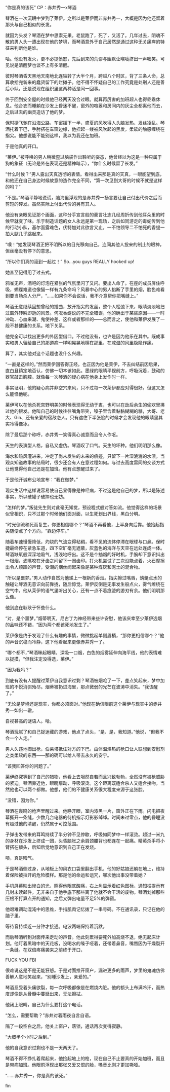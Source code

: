 “你是真的该死”
CP：赤井秀一x琴酒



琴酒在一次沉眠中梦到了莱伊。之所以是莱伊而非赤井秀一，大概是因为他还留着那头与自己相似的长发。

就因为头发？琴酒在梦中思索无果。老鼠跑了，死了，又活了。几年过去，阴魂不散的男人头一遭出现在他的梦境，而琴酒意外于自己居然是通过这种无关痛痒的特征来判断他是谁。

哈。他没有发火，更不必提愤怒，先后到来的荒谬与幽默让喉咙挤出一声嗤笑。可见说是清醒梦也谈不上有多清醒。

彼时琴酒昏天黑地天南地北连轴转了大半个月，跨越八个时区，背了三条人命，总算收拾完新来的蠢货留下的烂摊子。他不得不怀疑自己的工作究竟是处刑人还是善后小队，还是说现在组织里这两种活是同一回事。

终于回到安全屋的时候他已经两天没合过眼。就算再厉害的加班超人也得乖乖休息。他合衣而睡躺在沙发上昏迷不醒，窗外的喧嚣和房间内的灰尘全都离他而去，之后过去的幽灵造访了他的梦。

保时捷飞驰在沿海公路，车窗摇下一半，盛夏的风吹得人头脑发热、发丝凌乱。琴酒托着下巴，手肘搭在车窗边缘，他捏起一缕被风吹起的黑发，柔软的触感缠绕在指尖。他想说能不能别这样，我以为我还在加班。

于是他真的开口。

“莱伊。”被呼唤的男人稍微歪过脑袋作出聆听的姿态，他曾经以为这是一种只属于狗的象征（无论是外在表现还是精神暗示），“你什么时候留了长发。”

“什么时候？”男人露出天真透彻的表情。看得出来那是真的天真，一眼能望到底，和他还在自己身边时候故意的造作完全不同，“第一次见到大哥的时候不就是这样的吗？”

“不是。”琴酒平静地说谎，脑海里浮现的是赤井秀一扬言要让自己付出代价之后而剪短的碎发。虽然实际上付出代价的另有其人。

他没有亲眼见证那个画面，这种分手宣言般的豪言壮志几经周折传到他耳朵里的时候早就变了味。乐于制造话题的女人永远是第一现场，之后如同游走的毒蛇传到他的行动小队，基尔面露难色，伏特加对此欲言又止，一不怕领导二不怕死的香缇一拍大腿几乎跳起来。

“噢！”她发现琴酒正把不明所以的目光移向自己，连同其他人投来的制止的眼神，但丝毫没有停下的意思。

“所以你们真的滚到一起过！”
So...you guys REALLY hooked up!

她甚至记得用了过去式。

鸦雀无声，酒吧的灯泡在紧张的气氛里闪了又闪。要出人命了。在座的成员屏住呼吸，蝴蝶难道也像猫一样有九条命吗？风暴中心的男人掐断了手里的烟，脸色难看到要当场杀人分尸，“……如果你不会说话，我不介意帮你把嘴缝上。”


琴酒无意继续回想曾经的插曲，放开指尖的发丝，整个人松弛下来，眼睛淡淡地扫过窗外转瞬即逝的风景。何况香缇说的不完全错误，他的确出于某些原因——一时冲动、心血来潮、鬼使神差、这样或者那样的——总而言之，使他和莱伊发展了一段不甚健康的关系。地下关系。

他完全可以找出更多的外因型借口。不过他没有，也许是因为他乐在其中。既成事实和男人留给自己的那道疤一样明晃晃地横在那里，在咸湿的风里隐隐作痛。

算了，其实他对这个话题也没什么兴趣。

“一直是这样的。”然而莱伊回答得正经。也正因为他是莱伊，不去纠结前因后果，直白且镇定地否认，仿佛一切本该如此。墨绿的眼睛平视前方，呼吸沉着，鼓动的器官敲击胸腔。就像每一次琴酒的疑心病在他身上发作时一样。

事实证明，他的疑心病并非空穴来风，只不过每一次莱伊都应对得很好。但这又怎么能怪他呢。

莱伊可以在他杀死宫野明美的时候表现得无动于衷，也可以在劫后余生的偷欢里拂过他的银发。他叫自己的时候往往嘴角带笑，嗓子里含着黏黏糊糊的糖，大哥、老大、Gin、还有亲爱的宿敌恋人。只有遮住下半张脸的时候才会发现他的眼睛里其实冷得像冰。

除了最后那个称呼，赤井秀一笑得真心诚意而且令人作呕。

天生的表演型人格，自私又虚伪。琴酒叹了口气。天生的坏种。他们明明那么像。

海水和热风灌进来，冲走了尚未发生的未来的痕迹，只留下一片湿漉漉的水渍。当观众知道故事的结局时，很少还会有人在意过程如何。与过去高度雷同的交谈方式让他觉得他自己还是在加班。他有点想醒过来了。

于是他开诚布公地宣布：“我在做梦。”

现实生活中这样说容易使自己显得像是神经病，不过这是他自己的梦，所以是陈述事实，所以破罐子破摔也无妨。

“怎样的梦。”叛徒先生则对此毫无知觉，预设程式般对答如流。他觉得这样的场景似曾相识，只不过那个时候他们面对面，以生死划出界线，黑白分明。

“时光倒流和死而复生，你更相信哪个？”琴酒不再看他，上半身向后靠。他抬起指尖随便点了个方向，“靠边停车。”

随着车速慢慢降低，灼烧的气流变得粘稠，看不见的流体停滞在眼球与口鼻。保时捷最终停在紧急车道，四下空旷毫无遮蔽，灰蓝色的海洋与天空在远处连成一体。琴酒缺氧般深深地吸气，浅浅地呼出。这不是个抽烟的好时机，手腕却下意识抖出一根烟，滤嘴咬在牙齿之间留下一圈齿印。打火机尝试了三次没能点着，火石摩擦出令人烦躁的声音，受潮的烟丝闻起来像是某种煤灰和泥土的混合物。

“所以是噩梦。”男人动作自然为他递上一根新的香烟。指尖擦过嘴唇，蜻蜓点水的触碰让琴酒无意识向前靠拢，随后惊觉。莱伊反倒是无事发生般点火，雾气缭绕在空气中。他从莱伊的语气里听出关心，还有一点不着痕迹的游刃有余。他们明明那么像。

他到底在耿耿于怀些什么。

“对，是个噩梦。”烟蒂明灭，尼古丁为神经带来些许安慰，他该庆幸至少莱伊选烟的品味还不错，“因为两个都该死地发生了。”

莱伊像是终于发现了什么有趣的事情，微微挑起单侧眉梢，“那你更相信哪个？”他的声音沉稳而冷静，这下他看起来更像赤井秀一了。

“哪个都不，”琴酒眯起眼睛，深吸一口烟，白色的烟雾延伸向海平线，他的表情难以捉摸，“但我注定没得选，莱伊。”

“因为我吗？”

到底有没有人提醒过莱伊自我意识过剩？琴酒被烟呛了一下，差点笑起来，梦中加班的不悦消弭殆尽。烟蒂被扔进海里，那点微弱的光芒在波涛中消失。“我该醒了。”

“无论是梦境还是现实，你都必须面对。”他现在确信眼前这个莱伊与现实中的赤井秀一如出一辙。

自视甚高的谜语人。哈。

琴酒玩腻了和自己捉迷藏的游戏，他点了点头，“是、是，我知道。”他说，“但我不会一个人走。”

男人久违地掏出枪，伯莱塔抵住对方的下巴。由体温烘热的枪口让人联想到安慰剂之类柔软的东西——那的确可以给人带去永久的安宁。

“该我回答你的问题了。”

莱伊终究等到了自己的猎物，他看上去坦然自若而且兴致勃勃，全然没有被枪威胁的紧迫。琴酒靠近他，眼睫扇动，呼吸滚烫。这个距离既适合杀人又适合接吻，当然他也可以两个都做。他想，他们的不健康关系很大程度来源于这张脸。

“没错，因为你。”



琴酒在轰鸣的枪声里醒过来。他睁开眼，室内漆黑一片，窗外正在下雨。闪电把夜幕撕开一条缝，少数几台电器的待机指示灯影影绰绰。时间未过零点，他的昏睡没有超过他的清醒，仍然属于可控范围。

子弹击发带来的耳鸣持续了半分钟不见停歇，呼吸如同梦中一样滚烫。超过一米九的身材在沙发上挤成一团，头昏脑胀之余肩颈腰背也都连在一起痛。精英杀手将小臂搭在额头，后知后觉地意识到自己正在发烧。

啧，真是晦气。

于是琴酒侧过身，从地板上的风衣口袋里翻出手机，他的好姑娘还躺在地上，维持着保险被拉开的危险模样。那是他的命运和诅咒，哪次他出事没带着她？

手机屏幕映出惨白的光，照得他眼底酸痛，右上角显示着红色图标，通知栏提示有几封未读邮件，无非来自于他手底下那些离了他就不会干活的废物。琴酒划掉那些压根不打算点开的通知，之后又弹出电量不足5%的弹窗。

他艰难调动混沌中的思维，手指肌肉记忆拨了一串号码。不在通讯录，只记在他的脑子里。

等待音持续近一分钟才接通。电波两端保持着沉默。

而后琴酒听到对面传来走动的声音。他此刻累得要死外加高烧不退，绝无起床计划。他盯着黑暗中的天花板，没喝水的嗓子哑着，还带着鼻音，嘴唇因为干燥裂开一条缝。在双倍疼痛袭来之前终于开口，

FUCK YOU FBI

很难说这是不是无能狂怒。于是对面推开窗户，漏进更多的雨声，梦里的鬼魂仿佛善解人意地笑起来，“别睡沙发上，亲爱的。”

琴酒忍受着头痛欲裂，每一次呼吸都像是在燃烧内脏。他的额头上布满冷汗，而热度却像是从骨髓中蔓延出来，无法擦拭。

他闭上眼睛，自己为什么要打这个电话。

“怎么，需要帮助？”赤井对着雨夜自言自语。

隔了一段空白之后，他关上窗户，落锁，通话再次变得寂静。

“大概半个小时之后到。”

他的自我意识过剩也不是一天两天了。

琴酒不得不挣扎着爬起来，他捡起地上的枪，现在自己不止要真的开始加班，而且是带病加班。他眼前浮现出那张又爱又恨的脸，嗓音比刚才更加嘶哑。


“……赤井秀一，你是真的该死。”



fin


